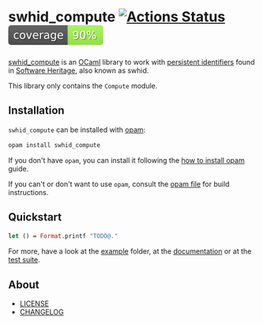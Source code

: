 # swhid_compute [![Actions Status](https://github.com/ocamlpro/swhid_compute/workflows/build/badge.svg)](https://github.com/ocamlpro/swhid_compute/actions) [![coverage percentage](https://raw.githubusercontent.com/ocamlpro/swhid_compute/gh-pages/coverage/badge.svg)](https://ocamlpro.github.io/swhid_compute/coverage/)

[swhid_compute] is an [OCaml] library to work with [persistent identifiers] found in [Software Heritage], also known as swhid.

This library only contains the `Compute` module.

## Installation

`swhid_compute` can be installed with [opam]:

```sh
opam install swhid_compute
```

If you don't have `opam`, you can install it following the [how to install opam] guide.

If you can't or don't want to use `opam`, consult the [opam file] for build instructions.

## Quickstart

```ocaml
let () = Format.printf "TODO@."
```

For more, have a look at the [example] folder, at the [documentation] or at the [test suite].

## About

- [LICENSE]
- [CHANGELOG]

[CHANGELOG]: ./CHANGES.md
[example]: ./example
[LICENSE]: ./LICENSE.md
[opam file]: ./swhid_compute.opam
[test suite]: ./test

[documentation]: https://ocamlpro.github.io/swhid_compute
[how to install opam]: https://opam.ocaml.org/doc/Install.html
[OCaml]: https://ocaml.org
[opam]: https://opam.ocaml.org/
[persistent identifiers]: https://docs.softwareheritage.org/devel/swh-model/persistent-identifiers.html
[Software Heritage]: https://www.softwareheritage.org
[swhid_compute]: https://github.com/ocamlpro/swhid_compute
